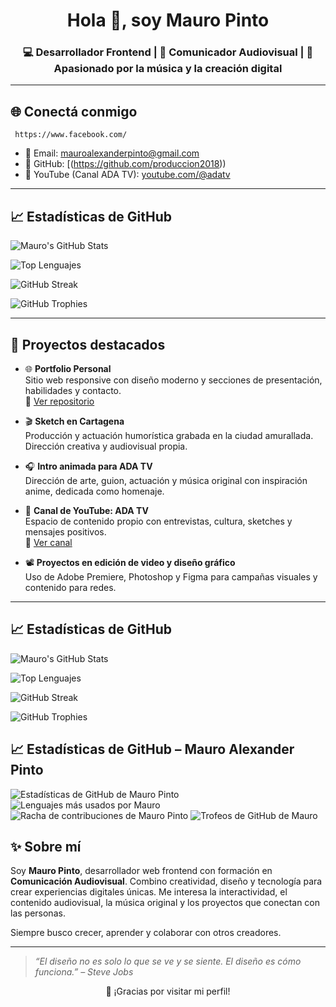 <h1 align="center">Hola 👋, soy Mauro Pinto</h1>
<h3 align="center">💻 Desarrollador Frontend | 🎥 Comunicador Audiovisual | 🎵 Apasionado por la música y la creación digital</h3>

---

## 🌐 Conectá conmigo

     https://www.facebook.com/
- 📧 Email: mauroalexanderpinto@gmail.com
- 🧠 GitHub: [(https://github.com/produccion2018))
- 🎥 YouTube (Canal ADA TV): [youtube.com/@adatv](https://www.youtube.com/@adatv)


---

## 📈 Estadísticas de GitHub

![Mauro's GitHub Stats](https://github-readme-stats.vercel.app/api?username=mauropinto&show_icons=true&theme=tokyonight&locale=es&hide_title=false)

![Top Lenguajes](https://github-readme-stats.vercel.app/api/top-langs/?username=mauropinto&layout=compact&theme=tokyonight&locale=es&langs_count=6&hide=css,html)

![GitHub Streak](https://github-readme-streak-stats.herokuapp.com?user=mauropinto&theme=tokyonight&locale=es)

![GitHub Trophies](https://github-profile-trophy.vercel.app/?username=mauropinto&theme=tokyonight&no-frame=true&margin-w=10)


---

## 📂 Proyectos destacados

- 🌐 **Portfolio Personal**  
  Sitio web responsive con diseño moderno y secciones de presentación, habilidades y contacto.  
  🔗 [Ver repositorio](https://github.com/Drako01/portfolio)

- 🎬 **Sketch en Cartagena**  
  Producción y actuación humorística grabada en la ciudad amurallada. Dirección creativa y audiovisual propia.

- 🎧 **Intro animada para ADA TV**  
  Dirección de arte, guion, actuación y música original con inspiración anime, dedicada como homenaje.

- 📡 **Canal de YouTube: ADA TV**  
  Espacio de contenido propio con entrevistas, cultura, sketches y mensajes positivos.  
  🔗 [Ver canal](https://www.youtube.com/@adatv)

- 📽️ **Proyectos en edición de video y diseño gráfico**  
  Uso de Adobe Premiere, Photoshop y Figma para campañas visuales y contenido para redes.

---

## 📈 Estadísticas de GitHub

![Mauro's GitHub Stats](https://github-readme-stats.vercel.app/api?username=mauropinto&show_icons=true&theme=tokyonight&locale=es&hide_title=false)

![Top Lenguajes](https://github-readme-stats.vercel.app/api/top-langs/?username=mauropinto&layout=compact&theme=tokyonight&locale=es&langs_count=6&hide=css,html)

![GitHub Streak](https://github-readme-streak-stats.herokuapp.com?user=mauropinto&theme=tokyonight&locale=es)

![GitHub Trophies](https://github-profile-trophy.vercel.app/?username=mauropinto&theme=tokyonight&no-frame=true&margin-w=10)



<h2>📈 Estadísticas de GitHub – Mauro Alexander Pinto</h2>

<img src="https://github-readme-stats.vercel.app/api?username=mauropinto&show_icons=true&theme=tokyonight&locale=es&hide_title=false" alt="Estadísticas de GitHub de Mauro Pinto" />

<img src="https://github-readme-stats.vercel.app/api/top-langs/?username=mauropinto&layout=compact&theme=tokyonight&locale=es&langs_count=6&hide=css,html" alt="Lenguajes más usados por Mauro" />

<img src="https://github-readme-streak-stats.herokuapp.com?user=mauropinto&theme=tokyonight&locale=es" alt="Racha de contribuciones de Mauro Pinto" />

<img src="https://github-profile-trophy.vercel.app/?username=mauropinto&theme=tokyonight&no-frame=true&margin-w=10" alt="Trofeos de GitHub de Mauro" />


## ✨ Sobre mí

Soy **Mauro Pinto**, desarrollador web frontend con formación en **Comunicación Audiovisual**. Combino creatividad, diseño y tecnología para crear experiencias digitales únicas. Me interesa la interactividad, el contenido audiovisual, la música original y los proyectos que conectan con las personas.

Siempre busco crecer, aprender y colaborar con otros creadores.

---

> *“El diseño no es solo lo que se ve y se siente. El diseño es cómo funciona.” – Steve Jobs*

<p align="center">
  🚀 ¡Gracias por visitar mi perfil!
</p>
